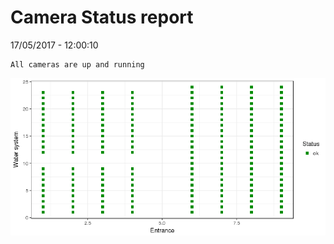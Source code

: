 Camera Status report
================
17/05/2017 - 12:00:10

    All cameras are up and running

![](camreport_files/figure-markdown_github/unnamed-chunk-2-1.png)
